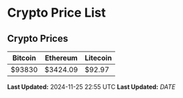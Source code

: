 # Crypto Price List

## Crypto Prices
| Bitcoin | Ethereum | Litecoin |
| ------- | -------- | -------- |
| $93830 | $3424.09 | $92.97 |
**Last Updated:** 2024-11-25 22:55 UTC
**Last Updated:** $DATE$

